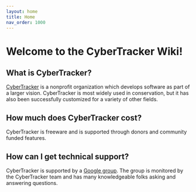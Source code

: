 ```yaml
---
layout: home
title: Home
nav_order: 1000
---
```


# Welcome to the CyberTracker Wiki!

## What is CyberTracker?
[CyberTracker](http://cybertracker.org) is a nonprofit organization which develops software as part of a larger vision. 
CyberTracker is most widely used in conservation, but it has also been successfully customized for a variety of other fields.

## How much does CyberTracker cost?

CyberTracker is freeware and is supported through donors and community funded features.

## How can I get technical support?

CyberTracker is supported by a [Google group](https://groups.google.com/g/cybertrackerwiki/). The group is
monitored by the CyberTracker team and has many knowledgeable folks asking and answering questions.
